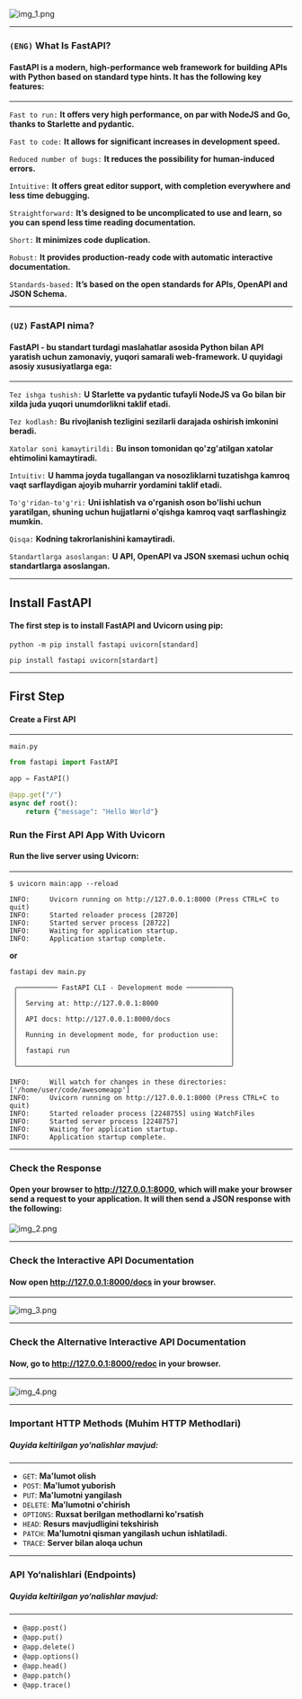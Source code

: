 ![img_1.png](images/img_1.png)

---

### `(ENG)`  What Is FastAPI?
#### FastAPI is a modern, high-performance web framework for building APIs with Python based on standard type hints. It has the following key features:

---
`Fast to run:` **It offers very high performance, on par with NodeJS and Go, thanks to Starlette and pydantic.**

`Fast to code:` **It allows for significant increases in development speed.**

`Reduced number of bugs:` **It reduces the possibility for human-induced errors.**

`Intuitive:` **It offers great editor support, with completion everywhere and less time debugging.**

`Straightforward:` **It’s designed to be uncomplicated to use and learn, so you can spend less time reading documentation.**

`Short:` **It minimizes code duplication.**

`Robust:` **It provides production-ready code with automatic interactive documentation.**

`Standards-based:` **It’s based on the open standards for APIs, OpenAPI and JSON Schema.**

---

### `(UZ)` FastAPI nima?
#### FastAPI - bu standart turdagi maslahatlar asosida Python bilan API yaratish uchun zamonaviy, yuqori samarali web-framework. U quyidagi asosiy xususiyatlarga ega:

---

`Tez ishga tushish:` **U Starlette va pydantic tufayli NodeJS va Go bilan bir xilda juda yuqori unumdorlikni taklif etadi.**

`Tez kodlash:` **Bu rivojlanish tezligini sezilarli darajada oshirish imkonini beradi.**

`Xatolar soni kamaytirildi:` **Bu inson tomonidan qo'zg'atilgan xatolar ehtimolini kamaytiradi.**

`Intuitiv:` **U hamma joyda tugallangan va nosozliklarni tuzatishga kamroq vaqt sarflaydigan ajoyib muharrir yordamini taklif etadi.**

`To'g'ridan-to'g'ri:` **Uni ishlatish va o'rganish oson bo'lishi uchun yaratilgan, shuning uchun hujjatlarni o'qishga kamroq vaqt sarflashingiz mumkin.**

`Qisqa:` **Kodning takrorlanishini kamaytiradi.**

`Standartlarga asoslangan:` **U API, OpenAPI va JSON sxemasi uchun ochiq standartlarga asoslangan.**

---
## Install FastAPI

#### The first step is to install FastAPI and Uvicorn using pip:


 ```shell
python -m pip install fastapi uvicorn[standard]
```
```shell 
pip install fastapi uvicorn[stardart]
```


---

## First Step 
#### Create a First API

---
`main.py`
```python
from fastapi import FastAPI

app = FastAPI()

@app.get("/")
async def root():
    return {"message": "Hello World"}
```

### **Run the First API App With Uvicorn**

#### Run the live server using Uvicorn:

---

```shell
$ uvicorn main:app --reload

INFO:     Uvicorn running on http://127.0.0.1:8000 (Press CTRL+C to quit)
INFO:     Started reloader process [28720]
INFO:     Started server process [28722]
INFO:     Waiting for application startup.
INFO:     Application startup complete.
```

**or**

```shell 
fastapi dev main.py

 ╭────────── FastAPI CLI - Development mode ───────────╮
 │                                                     │
 │  Serving at: http://127.0.0.1:8000                  │
 │                                                     │
 │  API docs: http://127.0.0.1:8000/docs               │
 │                                                     │
 │  Running in development mode, for production use:   │
 │                                                     │
 │  fastapi run                                        │
 │                                                     │
 ╰─────────────────────────────────────────────────────╯

INFO:     Will watch for changes in these directories: ['/home/user/code/awesomeapp']
INFO:     Uvicorn running on http://127.0.0.1:8000 (Press CTRL+C to quit)
INFO:     Started reloader process [2248755] using WatchFiles
INFO:     Started server process [2248757]
INFO:     Waiting for application startup.
INFO:     Application startup complete.
```
---
### **Check the Response**
#### Open your browser to http://127.0.0.1:8000, which will make your browser send a request to your application. It will then send a JSON response with the following:

![img_2.png](images/img_2.png)

---

### **Check the Interactive API Documentation**

#### Now open http://127.0.0.1:8000/docs in your browser.

---

![img_3.png](images/img_3.png)

---

### **Check the Alternative Interactive API Documentation**
#### Now, go to http://127.0.0.1:8000/redoc in your browser.

---
![img_4.png](images/img_4.png)

---
###  **Important HTTP Methods (Muhim HTTP Methodlari)**

##### Quyida keltirilgan yo‘nalishlar mavjud:

---
- `GET`: **Ma'lumot olish**
- `POST`: **Ma'lumot yuborish**
- `PUT`: **Ma'lumotni yangilash**
- `DELETE`: **Ma'lumotni o'chirish**
- `OPTIONS`: **Ruxsat berilgan methodlarni ko'rsatish**
- `HEAD`: **Resurs mavjudligini tekshirish**
- `PATCH`: **Ma'lumotni qisman yangilash uchun ishlatiladi.**
- `TRACE`: **Server bilan aloqa uchun**

---
### **API Yo‘nalishlari (Endpoints)**
##### Quyida keltirilgan yo‘nalishlar mavjud:

---

- `@app.post()`
- `@app.put()`
- `@app.delete()`
- `@app.options()`
- `@app.head()`
- `@app.patch()`
- `@app.trace()`


